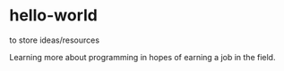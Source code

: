 # hello-world
to store ideas/resources

Learning more about programming in hopes of earning a job in the field.
